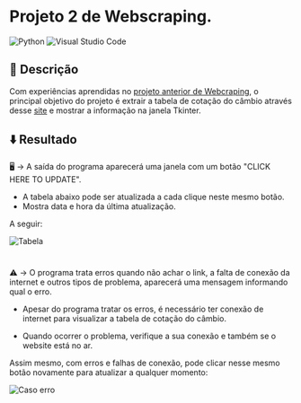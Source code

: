 # Projeto 2 de Webscraping.

![Python](https://img.shields.io/badge/python-3670A0?style=for-the-badge&logo=python&logoColor=ffdd54) ![Visual Studio Code](https://img.shields.io/badge/Visual%20Studio%20Code-0078d7.svg?style=for-the-badge&logo=visual-studio-code&logoColor=white)

## :memo: Descrição

Com experiências aprendidas no [projeto anterior de Webcraping](https://github.com/vitaolv/Projeto_Webscraping), o principal objetivo do projeto é extrair a tabela de cotação do câmbio através desse [site](https://br.investing.com/currencies/exchange-rates-table) e mostrar a informação na janela Tkinter.

## :arrow_down: Resultado
  :desktop_computer: → A saída do programa aparecerá uma janela com um botão "CLICK HERE TO UPDATE". 
	
- A tabela abaixo pode ser atualizada a cada clique neste mesmo botão. 
- Mostra data e hora da última atualização.

A seguir:

![Tabela](https://user-images.githubusercontent.com/84293496/183973068-4114e033-7ec6-4c15-8cda-2b4ab392f4fb.png) 

#
  :warning: → O programa trata erros quando não achar o link, a falta de conexão da internet e outros tipos de problema, aparecerá uma mensagem informando qual o erro. 
- Apesar do programa tratar os erros, é necessário ter conexão de internet para visualizar a tabela de cotação do câmbio.
	
- Quando ocorrer o problema, verifique a sua conexão e também se o website está no ar. 
	
Assim mesmo, com erros e falhas de conexão, pode clicar nesse mesmo botão novamente para atualizar a qualquer momento:

![Caso erro](https://user-images.githubusercontent.com/84293496/184002169-42aac24e-988a-4db7-8576-c304fcf93ff4.png)
